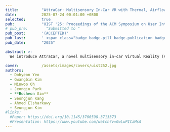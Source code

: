 ```yaml
---
title:          "AttraCar: Multisensory In-Car VR with Thermal, Airflow, and Motion Feedback through Built-In Vehicle Systems"
date:           2025-07-24 00:01:00 +0800
selected:       true
pub:            "UIST '25: Proceedings of the ACM Symposium on User Interface Software and Technology"
# pub_pre:        "Submitted to "
pub_post:       '(ACCEPTED)'
pub_last:       ' <span class="badge badge-pill badge-publication badge-success">Spotlight</span>'
pub_date:       "2025"

abstract: >-
  We introduce AttraCar, a novel multisensory in-car Virtual Reality (VR) platform that delivers thermal, airflow, and motion feedback using built-in vehicle systems. Leveraging the Heating, Ventilation, and Air Conditioning (HVAC) system for airflow and thermal variation, and the power seat for motion feedback, perceptual thresholds were determined through Just Noticeable Difference (JND) experiments. A user study evaluated six feedback conditions (Baseline, Ambient Airflow, Thermal Airflow, Seat Motion, Ambient Airflow + Seat Motion, Thermal Airflow + Seat Motion) during on-road VR scenarios. A subsequent on-road study demonstrates that different combinations of feedback are not only perceptually distinct but also highly effective in a dynamic VR context, significantly mitigating motion sickness and enhancing presence and haptic experience. We conclude with reflections on design considerations, integration challenges, and real-world applicability for scalable multisensory in-car VR systems utilizing existing vehicle components.

cover:          /assets/images/covers/uist252.jpg
authors:
  - Dohyeon Yeo
  - Gwangbin Kim
  - Minwoo Oh
  - Jeongju Park
  - **Bocheon Gim**
  - Seongjun Kang
  - Ahmed Elsharkawy
  - Seungjun Kim
#links:
  #Paper: https://doi.org/10.1145/3706598.3713373
  #Presentation: https://www.youtube.com/watch?v=GwLwPICaMsA
---
```

